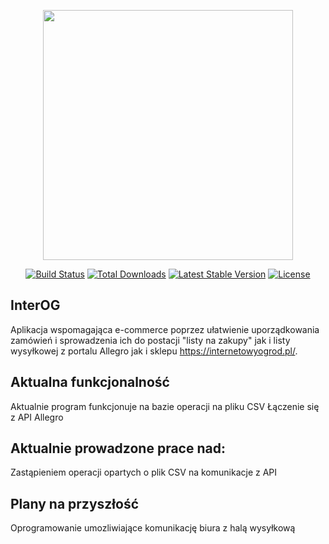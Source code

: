 <p align="center"><a href="https://laravel.com" target="_blank"><img src="https://raw.githubusercontent.com/laravel/art/master/logo-lockup/5%20SVG/2%20CMYK/1%20Full%20Color/laravel-logolockup-cmyk-red.svg" width="400"></a></p>

<p align="center">
<a href="https://travis-ci.org/laravel/framework"><img src="https://travis-ci.org/laravel/framework.svg" alt="Build Status"></a>
<a href="https://packagist.org/packages/laravel/framework"><img src="https://img.shields.io/packagist/dt/laravel/framework" alt="Total Downloads"></a>
<a href="https://packagist.org/packages/laravel/framework"><img src="https://img.shields.io/packagist/v/laravel/framework" alt="Latest Stable Version"></a>
<a href="https://packagist.org/packages/laravel/framework"><img src="https://img.shields.io/packagist/l/laravel/framework" alt="License"></a>
</p>

## InterOG

Aplikacja wspomagająca e-commerce poprzez ułatwienie uporządkowania zamówień i sprowadzenia ich do postacji "listy na zakupy" jak i listy wysyłkowej z portalu Allegro jak i  sklepu https://internetowyogrod.pl/.

## Aktualna funkcjonalność

Aktualnie program funkcjonuje na bazie operacji na pliku CSV
Łączenie się z API Allegro

## Aktualnie prowadzone prace nad:

Zastąpieniem operacji opartych o plik CSV na  komunikacje z API

## Plany na przyszłość

Oprogramowanie umozliwiające komunikację biura z halą wysyłkową 

